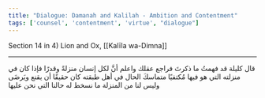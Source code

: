 ```yaml
---
title: "Dialogue: Damanah and Kalilah - Ambition and Contentment"
tags: ['counsel', 'contentment', 'virtue', "dialogue"]
---
```


 Section 14 in 4) Lion and Ox, [[Kalīla wa-Dimna]]

---
قال كليلة قد فهمتُ ما ذكرتَ فراجع عقلك واعلم أنَّ لكل إنسان منزلةً وقدرًا فإذا كان في منزلته التي هو فيها مُكتفيًا متماسكَ الحال في أهل طبقته كان حقيقًا أن يقنع ويَرضَى وليس لنا من المنزلة ما نسخط له حالنا التي نحن عليها
